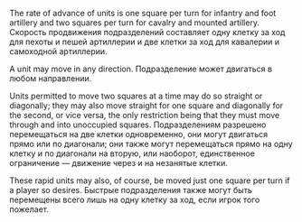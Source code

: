
The rate of advance of units is one square per turn for infantry and foot artillery and two squares per turn for cavalry and mounted artillery.
Скорость продвижения подразделений составляет одну клетку за ход для пехоты и пешей артиллерии и две клетки за ход для кавалерии и самоходной артиллерии.

A unit may move in any direction.
Подразделение может двигаться в любом направлении.

Units permitted to move two squares at a time may do so straight or diagonally; they may also move straight for one square and diagonally for the second, or vice versa, the only restriction being that they must move through and into unoccupied squares.
Подразделениям разрешено перемещаться на две клетки одновременно, они могут двигаться прямо или по диагонали; они также могут перемещаться прямо на одну клетку и по диагонали на вторую, или наоборот, единственное ограничение — движение через и на незанятые клетки.

These rapid units may also, of course, be moved just one square per turn if a player so desires.
Быстрые подразделения также могут быть перемещены всего лишь на одну клетку за ход, если игрок того пожелает.